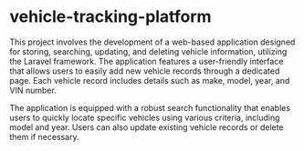# vehicle-tracking-platform

This project involves the development of a web-based application designed for storing, searching, updating, and deleting vehicle information, utilizing the Laravel framework. The application features a user-friendly interface that allows users to easily add new vehicle records through a dedicated page. Each vehicle record includes details such as make, model, year, and VIN number.

The application is equipped with a robust search functionality that enables users to quickly locate specific vehicles using various criteria, including model and year. Users can also update existing vehicle records or delete them if necessary. 